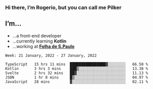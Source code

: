 ### Hi there, I’m Rogerio, but you can call me Pilker

## I’m…
- …a front-end developer
- …currently learning **Kotlin**
- …working at [**Folha de S.Paulo**](https://www.folha.com.br/)

<!--START_SECTION:waka-->
```text
Week: 21 January, 2022 - 27 January, 2022

TypeScript   15 hrs 11 mins  ████████████████▓░░░░░░░░   66.50 % 
Kotlin       3 hrs 3 mins    ███▒░░░░░░░░░░░░░░░░░░░░░   13.38 % 
Svelte       2 hrs 32 mins   ██▓░░░░░░░░░░░░░░░░░░░░░░   11.13 % 
JSON         1 hr 8 mins     █▒░░░░░░░░░░░░░░░░░░░░░░░   04.97 % 
JavaScript   28 mins         ▓░░░░░░░░░░░░░░░░░░░░░░░░   02.11 % 
```
<!--END_SECTION:waka-->
